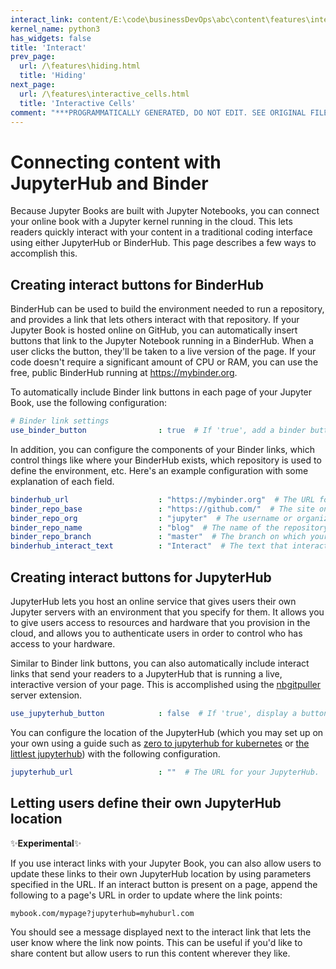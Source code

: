 ```yaml
---
interact_link: content/E:\code\businessDevOps\abc\content\features\interact.ipynb
kernel_name: python3
has_widgets: false
title: 'Interact'
prev_page:
  url: /\features\hiding.html
  title: 'Hiding'
next_page:
  url: /\features\interactive_cells.html
  title: 'Interactive Cells'
comment: "***PROGRAMMATICALLY GENERATED, DO NOT EDIT. SEE ORIGINAL FILES IN /content***"
---
```

# Connecting content with JupyterHub and Binder

Because Jupyter Books are built with Jupyter Notebooks, you can connect your online
book with a Jupyter kernel running in the cloud. This lets readers quickly interact
with your content in a traditional coding interface using either JupyterHub or BinderHub.
This page describes a few ways to accomplish this.

## Creating interact buttons for BinderHub

BinderHub can be used to build the environment needed to run a repository, and provides
a link that lets others interact with that repository. If your Jupyter Book is hosted online
on GitHub, you can automatically insert buttons that link to the Jupyter Notebook running in a BinderHub.
When a user clicks the button, they'll be taken to a live version of the page. If your code
doesn't require a significant amount of CPU or RAM, you can use the free, public BinderHub running
at https://mybinder.org.

To automatically include Binder link buttons in each page of your Jupyter Book, use the following
configuration:

```yaml
# Binder link settings
use_binder_button                : true  # If 'true', add a binder button for interactive links
```

In addition, you can configure the components of your Binder links, which control things like
where your BinderHub exists, which repository is used to define the environment, etc. Here's
an example configuration with some explanation of each field.

```yaml
binderhub_url                    : "https://mybinder.org"  # The URL for your BinderHub.
binder_repo_base                 : "https://github.com/"  # The site on which the textbook repository is hosted
binder_repo_org                  : "jupyter"  # The username or organization that owns this repository
binder_repo_name                 : "blog"  # The name of the repository on the web
binder_repo_branch               : "master"  # The branch on which your textbook is hosted.
binderhub_interact_text          : "Interact"  # The text that interact buttons will contain.
```

## Creating interact buttons for JupyterHub

JupyterHub lets you host an online service that gives users their own Jupyter servers
with an environment that you specify for them. It allows you to give users access to
resources and hardware that you provision in the cloud, and allows you to authenticate users
in order to control who has access to your hardware.

Similar to Binder link buttons, you can also automatically include interact links that send
your readers to a JupyterHub that is running a live, interactive version of your page. This
is accomplished using the [nbgitpuller](https://github.com/jupyterhub/nbgitpuller) server
extension.

```yaml
use_jupyterhub_button            : false  # If 'true', display a button that will direct users to a JupyterHub (that you provide)
```

You can configure the location of the JupyterHub (which you may set up on your own using a guide
such as [zero to jupyterhub for kubernetes](https://z2jh.jupyter.org) or [the littlest jupyterhub](https://tljh.jupyter.org)) with the following configuration.

```yaml
jupyterhub_url                   : ""  # The URL for your JupyterHub.
```



## Letting users define their own JupyterHub location

✨**Experimental**✨

If you use interact links with your Jupyter Book, you can also allow users to update
these links to their own JupyterHub location by using parameters specified in the URL.
If an interact button is present on a page, append the following to a page's URL in order
to update where the link points:

```
mybook.com/mypage?jupyterhub=myhuburl.com
```

You should see a message displayed next to the interact link that lets the user know
where the link now points. This can be useful if you'd like to share content but allow
users to run this content wherever they like.

